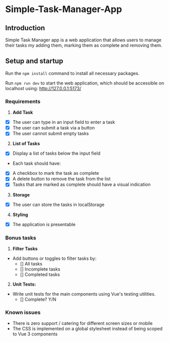# Simple-Task-Manager-App

## Introduction

Simple Task Manager app is a web application that allows users to manage their tasks my adding them, marking them as complete and removing them.

## Setup and startup

Run the `npm install` command to install all necessary packages.

Run `npm run dev` to start the web application, which should be accessible on localhost using: http://127.0.0.1:5173/

### Requirements

1. **Add Task**

- [x] The user can type in an input field to enter a task
- [x] The user can submit a task via a button
- [x] The user cannot submit empty tasks

2. **List of Tasks**

- [x] Display a list of tasks below the input field
- Each task should have:
- [x] A checkbox to mark the task as complete
- [x] A delete button to remove the task from the list
- [x] Tasks that are marked as complete should have a visual indication

3. **Storage**

- [x] The user can store the tasks in localStorage

4. **Styling**

- [x] The application is presentable

### Bonus tasks

1. **Filter Tasks**

- Add buttons or toggles to filter tasks by:
    - [] All tasks
    - [] Incomplete tasks
    - [] Completed tasks

2. **Unit Tests:**

  - Write unit tests for the main components using Vue's testing utilities.
    - [] Complete? Y/N

### Known issues

- There is zero support / catering for different screen sizes or mobile
- The CSS is implemented on a global stylesheet instead of being scoped to Vue 3 components